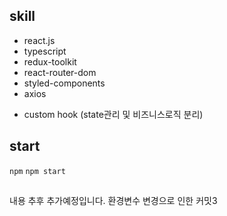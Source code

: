 ## skill

- react.js
- typescript
- redux-toolkit
- react-router-dom
- styled-components
- axios

* custom hook (state관리 및 비즈니스로직 분리)

## start

`npm`
`npm start`

##

내용 추후 추가예정입니다.
환경변수 변경으로 인한 커밋3
